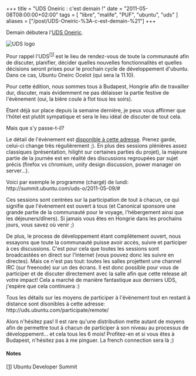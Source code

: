 +++
title = "UDS Oneiric : c'est demain !"
date = "2011-05-08T08:00:00+02:00"
tags = [ "libre", "malife", "PUF", "ubuntu", "uds" ]
aliases = ["/post/UDS-Oneiric-%3A-c-est-demain-%21"]
+++
    <p>Demain débutera l'<a href="http://uds.ubuntu.com/">UDS Oneiric</a>.</p>


<p><img src="/public/ubuntu/Capture-1.png" alt="UDS logo" style="display:block; margin:0 auto;" title="UDS logo, mai 2011" /></p>


<p>Pour rappel l'UDS<sup>[<a href="#pnote-89-1" id="rev-pnote-89-1">1</a>]</sup> est le lieu de rendez-vous de toute la communauté afin de discuter, planifier, décider quelles nouvelles fonctionnalités et quelles décisions seront prises pour le prochain cycle de développement d'ubuntu. Dans ce cas, Ubuntu Oneirc Ocelot (qui sera la 11.10).<p>


<p>Pour cette édition, nous sommes tous à Budapest, Hongrie afin de travailler dur, discuter, mais évidemment ne pas délaisser la partie festive de l'évènement (oui, la bière coule à flot tous les soirs).</p>


<p>Étant déjà sur place depuis la semaine dernière, je peux vous affirmer que l'hôtel est plutôt sympatique et sera le lieu idéal de discuter de tout cela.
<img src="http://www.corinthia.com/Global/Budapest_Images/budapest_cbu_lrg_794x386/hotel/CHB_facade_103.jpg" alt="" /></p>


<p>Mais que s'y passe-t-il?</p>


<p>Le détail de l'évènement est <a href="http://summit.ubuntu.com/uds-o/">disponible à cette adresse</a>. Prenez garde, celui-ci change très régulièrement ;). En plus des sessions plénières assez classiques (présentation, hilight sur certaines parties du projet), la majeure partie de la journée est en réalité des discussions regroupées par sujet précis (firefox vs chromium, unity design discussion, power manager on server…).
<img src="http://cdn.omgubuntu.co.uk/wp-content/uploads/2011/05/DSC09802-500x334.jpg" alt="" /></p>


<p>Voici par exemple le programme (chargé) de lundi: http://summit.ubuntu.com/uds-o/2011-05-09/#</p>


<p>Ces sessions sont centrées sur la participation de tout à chacun, ce qui signifie que l'évènement est ouvert à tous (et Canonical sponsore une grande partie de la communauté pour le voyage, l'hébergement ainsi que les déjeuners/dîners). Si jamais vous êtes en Hongrie dans les prochains jours, vous savez où venir ;)</p>


<p>De plus, le process de développement étant complètement ouvert, nous essayons que toute la communauté puisse avoir accès, suivre et participer à ces discussions. C'est pour cela que toutes les sessions sont broadcastées en direct sur l'Internet (vous pouvez donc les suivre en directes). Mais ce n'est pas tout: toutes les salles projettent une channel IRC (sur freenode) sur un des écrans. Il est donc possible pour vous de participer et de discuter directement avec la salle afin que cette release ait votre impact! Cela a marché de manière fantastique aux derniers UDS, j'espère que cela continuera :)</p>


<p>Tous les détails sur les moyens de participer à l'évènement tout en restant à distance sont disonibles à cette adresse: http://uds.ubuntu.com/participate/remote/</p>


<p>Alors n'hésitez pas! Il est rare qu'une distribution mette autant de moyens afin de permettre tout à chacun de participer à son niveau au processus de développement… et cela tous les 6 mois! Profitez-en et si vous êtes à Budapest, n'hésitez pas à me pinguer. La french connection sera là ;)</p>
<div class="footnotes"><h4>Notes</h4>
<p>[<a href="#rev-pnote-89-1" id="pnote-89-1">1</a>] Ubuntu Developer Summit</p><div>
